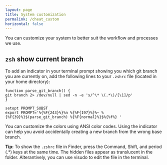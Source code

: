 ```yaml
---
layout: page
title: System customization
permalink: /cheat_custom
horizontal: false
---
```


You can customize your system to better suit the workflow and processes we use.

## `zsh` show current branch

To add an indicator in your terminal prompt showing you which git branch you are currently on, add the following lines to your `.zshrc` file (located in your home directory):

    function parse_git_branch() {
    git branch 2> /dev/null | sed -n -e 's/^\* \(.*\)/[\1]/p'
    }

    setopt PROMPT_SUBST
    export PROMPT='%{%F{243}%}%n %{%F{197}%}%~ %{%F{39}%}$(parse_git_branch) %{%F{normal}%}$%{%f%} '


You can customize the colors using ANSI color codes. Using the indicator can help you avoid accidentally creating a new branch from the wrong base branch.

**Tip:** To show the `.zshrc` file in Finder, press the Command, Shift, and period (.*) keys at the same time. The hidden files appear as translucent in the folder. Alterantively, you can use visudo to edit the file in the terminal.
